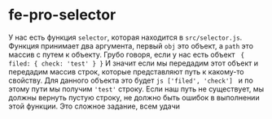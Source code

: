 # fe-pro-selector

У нас есть функция ```selector```, которая находится в ```src/selector.js```. Функция принимает два аргумента, первый ```obj``` это объект, а ```path``` это массив с путем к объекту. Грубо говоря, если у нас есть объект ```
{
    filed: {
        check: 'test'
    }
}```
И значит если мы передадим этот объект и передадим массив строк, которые представляют путь к какому-то свойству. Для данного объекта это будет ```js ['filed', 'check'] ``` и по этому пути мы получим ```'test'``` строку. Если наш путь не существует, мы должны вернуть пустую строку, не должно быть ошибок в выполнении этой функции. Это сложное задание, всем удачи

